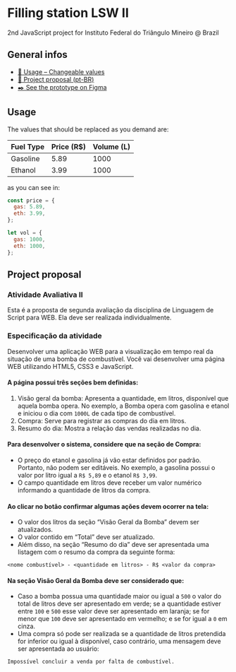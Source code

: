 # Filling station LSW II
2nd JavaScript project for Instituto Federal do Triângulo Mineiro @ Brazil

## General infos
* [📐 Usage – Changeable values](#usage)
* [📃 Project proposal (pt-BR)](#project-proposal)
* [✒️ See the prototype on Figma](https://www.figma.com/file/zKg0S3bWPGTMGzunwCxTRb/)

## Usage
The values that should be replaced as you demand are:

Fuel Type | Price (R$) | Volume (L)
--------- | ---------- | ----------
Gasoline  | 5.89       | 1000
Ethanol   | 3.99       | 1000

as you can see in:
```javascript
const price = {
  gas: 5.89,
  eth: 3.99,
};

let vol = {
  gas: 1000,
  eth: 1000,
};
```

## Project proposal
### Atividade Avaliativa II
Esta é a proposta de segunda avaliação da disciplina de Linguagem de Script para WEB. Ela deve ser realizada individualmente. 

### Especificação da atividade
Desenvolver uma aplicação WEB para a visualização em tempo real da situação de uma bomba de combustível. Você vai desenvolver uma página WEB utilizando HTML5, CSS3 e JavaScript.

#### A página possui três seções bem definidas:
1. Visão geral da bomba: Apresenta a quantidade, em litros, disponível que aquela bomba opera. No exemplo, a Bomba opera com gasolina e etanol e iniciou o dia com ```1000L``` de cada tipo de combustível.
2. Compra: Serve para registrar as compras do dia em litros.
3. Resumo do dia: Mostra a relação das vendas realizadas no dia.

#### Para desenvolver o sistema, considere que na seção de Compra:
- O preço do etanol e gasolina já vão estar definidos por padrão. Portanto, não podem ser editáveis. No exemplo, a gasolina possui o valor por litro igual a ```R$ 5,89``` e o etanol ```R$ 3,99```.
- O campo quantidade em litros deve receber um valor numérico informando a quantidade de litros da compra.

#### Ao clicar no botão confirmar algumas ações devem ocorrer na tela:
- O valor dos litros da seção “Visão Geral da Bomba” devem ser atualizados.
- O valor contido em “Total” deve ser atualizado.
- Além disso, na seção “Resumo do dia” deve ser apresentada uma listagem com o resumo da compra da seguinte forma:
```
<nome combustível> - <quantidade em litros> - R$ <valor da compra>
```

#### Na seção Visão Geral da Bomba deve ser considerado que:
- Caso a bomba possua uma quantidade maior ou igual a ```500``` o valor do total de litros deve ser apresentado em verde; se a quantidade estiver entre ```100``` e ```500``` esse valor deve ser apresentado em laranja; se for menor que ```100``` deve ser apresentado em vermelho; e se for igual a ```0``` em cinza.
- Uma compra só pode ser realizada se a quantidade de litros pretendida for inferior ou igual à disponível, caso contrário, uma mensagem deve ser apresentada ao usuário:
```
Impossível concluir a venda por falta de combustível.
```